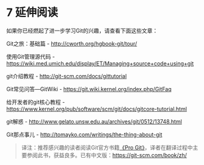 # 7 延伸阅读

如果你已经燃起了进一步学习Git的兴趣，请查看下面这些文章：

Git之旅：基础篇 - http://cworth.org/hgbook-git/tour/

使用Git管理源代码 - https://wiki.med.umich.edu/display/ET/Managing+source+code+using+git

git介绍教程 - http://git-scm.com/docs/gittutorial

Git常见问答—GitWiki - https://git.wiki.kernel.org/index.php/GitFaq

给开发者的git核心教程 - https://www.kernel.org/pub/software/scm/git/docs/gitcore-tutorial.html

git解惑 - http://www.gelato.unsw.edu.au/archives/git/0512/13748.html

Git那点事儿 - http://tomayko.com/writings/the-thing-about-git

> 译注：推荐感兴趣的读者阅读Git官方书籍[《Pro Git》](https://git-scm.com/book)，译者在翻译过程中主要参阅此书，获益良多。已有中文版：https://git-scm.com/book/zh/
